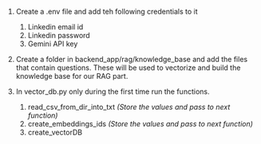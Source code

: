 1. Create a .env file and add teh following credentials to it

   1. Linkedin email id
   2. Linkedin password
   3. Gemini API key



2. Create a folder in backend_app/rag/knowledge_base
   and add the files that contain questions. These will be used to vectorize and build the knowledge base for our RAG part.



3. In vector_db.py only during the first time run the functions.
   1. read_csv_from_dir_into_txt _(Store the values and pass to next function)_
   2. create_embeddings_ids _(Store the values and pass to next function)_
   3. create_vectorDB
